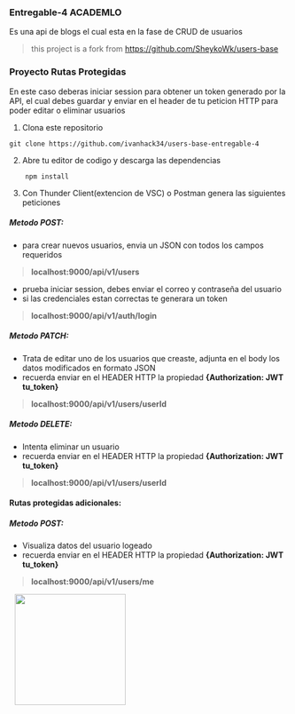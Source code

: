 ### Entregable-4 ACADEMLO
Es una api de blogs el cual esta en la fase de CRUD de usuarios

> this project is a fork from https://github.com/SheykoWk/users-base 

### Proyecto Rutas Protegidas 
En este caso deberas iniciar session para obtener un token generado por la API, el cual debes guardar y enviar en el header de tu peticion HTTP para poder editar o eliminar usuarios

1. Clona este repositorio
```
git clone https://github.com/ivanhack34/users-base-entregable-4
```
2. Abre tu editor de codigo y descarga las dependencias
~~~
    npm install
~~~
3. Con Thunder Client(extencion de VSC) o Postman genera las siguientes peticiones

##### Metodo POST: 
- para crear nuevos usuarios, envia un JSON con todos los campos requeridos
> **localhost:9000/api/v1/users**

- prueba iniciar session, debes enviar el correo y contraseña del usuario
- si las credenciales estan correctas te generara un token
> **localhost:9000/api/v1/auth/login**

##### Metodo PATCH:
- Trata de editar uno de los usuarios que creaste, adjunta en el body los datos modificados en formato  JSON
- recuerda enviar en el HEADER HTTP la propiedad **{Authorization: JWT tu_token}**
> **localhost:9000/api/v1/users/userId**

##### Metodo DELETE:
- Intenta eliminar un usuario
- recuerda enviar en el HEADER HTTP la propiedad **{Authorization: JWT tu_token}**
> **localhost:9000/api/v1/users/userId**

#### Rutas protegidas adicionales:
##### Metodo POST:
- Visualiza datos del usuario logeado
- recuerda enviar en el HEADER HTTP la propiedad **{Authorization: JWT tu_token}**
> **localhost:9000/api/v1/users/me**

<img src="https://c8.alamy.com/comp/2AXHAKK/portrait-of-nice-attractive-lovely-smart-clever-cheerful-cheery-girl-holding-in-hands-netbook-it-genius-programming-coding-isolated-on-bright-vivid-2AXHAKK.jpg" width="200" style="margin-left:10px">